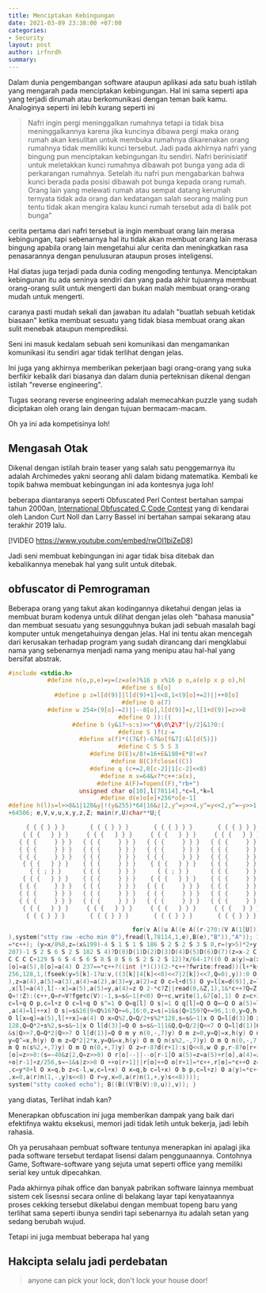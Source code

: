 ```yaml
---
title: Menciptakan Kebingungan
date: 2021-03-09 23:38:00 +07:00
categories:
- Security
layout: post
author: irfnrdh
summary: 
---
```


Dalam dunia pengembangan software ataupun aplikasi ada satu buah istilah yang mengarah pada menciptakan kebingungan. Hal ini sama seperti apa yang terjadi dirumah atau berkomunikasi dengan teman baik kamu.
Analoginya seperti ini lebih kurang seperti ini  

> Nafri ingin pergi meninggalkan rumahnya tetapi ia tidak bisa meninggalkannya karena jika kuncinya dibawa pergi maka orang rumah akan kesulitan untuk membuka rumahnya dikarenakan orang rumahnya tidak memiliki kunci tersebut. Jadi pada akhirnya nafri yang bingung pun menciptakan kebingungan itu sendiri. Nafri berinisiatif untuk meletakkan kunci rumahnya dibawah pot bunga yang ada di perkarangan rumahnya. Setelah itu nafri pun mengabarkan bahwa kunci berada pada posisi dibawah pot bunga kepada orang rumah. Orang lain yang melewati rumah atau sempat datang kerumah ternyata tidak ada orang dan kedatangan salah seorang maling pun tentu tidak akan mengira kalau kunci rumah tersebut ada di balik pot bunga"

cerita pertama dari nafri tersebut ia ingin membuat orang lain merasa kebingungan, tapi sebenarnya hal itu tidak akan membuat orang lain merasa bingung apabila orang lain mengetahui alur cerita dan meningkatkan rasa penasarannya dengan penulusuran ataupun proses inteligensi.

Hal diatas juga terjadi pada dunia coding mengoding tentunya. Menciptakan kebingunan itu ada seninya sendiri dan yang pada akhir tujuannya membuat orang-orang sulit untuk mengerti dan bukan malah membuat orang-orang mudah untuk mengerti.

caranya pasti mudah sekali dan jawaban itu adalah "buatlah sebuah ketidak biasaan" ketika membuat sesuatu yang tidak biasa membuat orang akan sulit menebak ataupun memprediksi. 

Seni ini masuk kedalam sebuah seni komunikasi dan mengamankan komunikasi itu sendiri agar tidak terlihat dengan jelas.

Ini juga yang akhirnya memberikan pekerjaan bagi orang-orang yang suka berfikir kebalik dari biasanya dan dalam dunia perteknisan dikenal dengan istilah "reverse engineering".

Tugas seorang reverse engineering adalah memecahkan puzzle yang sudah diciptakan oleh orang lain dengan tujuan bermacam-macam.

Oh ya ini ada kompetisinya loh!

## Mengasah Otak 

Dikenal dengan istilah brain teaser yang salah satu penggemarnya itu adalah Archimedes yakni seorang ahli dalam bidang matematika. Kembali ke topik bahwa membuat kebingungan ini ada kontesnya juga loh!

beberapa diantaranya seperti Obfuscated Perl Contest bertahan sampai tahun 2000an, [International Obfuscated C Code Contest](https://www.ioccc.org/) yang di kendarai oleh Landon Curt Noll dan Larry Bassel ini bertahan sampai sekarang atau terakhir 2019 lalu. 

[!VIDEO https://www.youtube.com/embed/rwOI1biZeD8]

Jadi seni membuat kebingungan ini agar tidak bisa ditebak dan kebalikannya menebak hal yang sulit untuk ditebak. 

## obfuscator di Pemrograman

Beberapa orang yang takut akan kodingannya diketahui dengan jelas ia membuat buram kodenya untuk dilihat dengan jelas oleh "bahasa manusia" dan membuat sesuatu yang sesungguhnya bukan jadi sebuah masalah bagi komputer untuk mengetahuinya dengan jelas. Hal ini tentu akan mencegah dari kerusakan terhadap program yang sudah dirancang dari mengklabui nama yang sebenarnya menjadi nama yang menipu atau hal-hal yang bersifat abstrak.

```c
#include <stdio.h>
           #define n(o,p,e)=y=(z=a(e)%16 p x%16 p o,a(e)p x p o),h(
                                #define s 6[o]
             #define p z=l[d(9)]|l[d(9)+1]<<8,1<(9[o]+=2)||++8[o]
                                #define Q a(7)
           #define w 254>(9[o]-=2)||--8[o],l[d(9)]=z,l[1+d(9)]=z>>8
                               #define O )):((
                  #define b (y&1?~s:s)>>"\6\0\2\7"[y/2]&1?0:(
                               #define S )?(z-=
                    #define a(f)*((7&f)-6?&o[f&7]:&l[d(5)])
                               #define C S 5 S 3
                       #define D(E)x/8!=16+E&198+E*8!=x?
                             #define B(C)fclose((C))
                       #define q (c+=2,0[c-2]|1[c-2]<<8)
                          #define m x=64&x?*c++:a(x),
                         #define A(F)=fopen((F),"rb+")
                    unsigned char o[10],l[78114],*c=l,*k=l
                          #define d(e)o[e]+256*o[e-1]
#define h(l)s=l>>8&1|128&y|!(y&255)*64|16&z|2,y^=y>>4,y^=y<<2,y^=~y>>1,s|=y&4
+64506; e,V,v,u,x,y,z,Z; main(r,U)char**U;{

     { { { } } }       { { { } } }       { { { } } }       { { { } } }
    { { {   } } }     { { {   } } }     { { {   } } }     { { {   } } }
   { { {     } } }   { { {     } } }   { { {     } } }   { { {     } } }
   { { {     } } }   { { {     } } }   { { {     } } }   { { {     } } }
   { { {     } } }   { { {     } } }   { { {     } } }   { { {     } } }
    { { {   } } }    { { {     } } }    { { {   } } }    { { {     } } }
      { { ; } }      { { {     } } }      { { ; } }      { { {     } } }
    { { {   } } }    { { {     } } }    { { {   } } }    { { {     } } }
   { { {     } } }   { { {     } } }   { { {     } } }   { { {     } } }
   { { {     } } }   { { {     } } }   { { {     } } }   { { {     } } }
   { { {     } } }   { { {     } } }   { { {     } } }   { { {     } } }
    { { {   } } }     { { {   } } }     { { {   } } }     { { {   } } }
     { { { } } }       { { { } } }       { { { } } }       { { { } } }

                                   for(v A((u A((e A((r-2?0:(V A(1[U])),"C")
),system("stty raw -echo min 0"),fread(l,78114,1,e),B(e),"B")),"A")); 118-(x
=*c++); (y=x/8%8,z=(x&199)-4 S 1 S 1 S 186 S 2 S 2 S 3 S 0,r=(y>5)*2+y,z=(x&
207)-1 S 2 S 6 S 2 S 182 S 4)?D(0)D(1)D(2)D(3)D(4)D(5)D(6)D(7)(z=x-2 C C C C
C C C C+129 S 6 S 4 S 6 S 8 S 8 S 6 S 2 S 2 S 12)?x/64-1?((0 O a(y)=a(x) O 9
[o]=a(5),8[o]=a(4) O 237==*c++?((int (*)())(2-*c++?fwrite:fread))(l+*k+1[k]*
256,128,1,(fseek(y=5[k]-1?u:v,((3[k]|4[k]<<8)<<7|2[k])<<7,Q=0),y)):0 O y=a(5
),z=a(4),a(5)=a(3),a(4)=a(2),a(3)=y,a(2)=z O c=l+d(5) O y=l[x=d(9)],z=l[++x]
,x[l]=a(4),l[--x]=a(5),a(5)=y,a(4)=z O 2-*c?Z||read(0,&Z,1),1&*c++?Q=Z,Z=0:(
Q=!!Z):(c++,Q=r=V?fgetc(V):-1,s=s&~1|r<0) O++c,write(1,&7[o],1) O z=c+2-l,w,
c=l+q O p,c=l+z O c=l+q O s^=1 O Q=q[l] O s|=1 O q[l]=Q O Q=~Q O a(5)=l[x=q]
,a(4)=l[++x] O s|=s&16|9<Q%16?Q+=6,16:0,z=s|=1&s|Q>159?Q+=96,1:0,y=Q,h(s<<8)
O l[x=q]=a(5),l[++x]=a(4) O x=Q%2,Q=Q/2+s%2*128,s=s&~1|x O Q=l[d(3)]O x=Q  /
128,Q=Q*2+s%2,s=s&~1|x O l[d(3)]=Q O s=s&~1|1&Q,Q=Q/2|Q<<7 O Q=l[d(1)]O s=~1
&s|Q>>7,Q=Q*2|Q>>7 O l[d(1)]=Q O m y n(0,-,7)y) O m z=0,y=Q|=x,h(y) O m z=0,
y=Q^=x,h(y) O m z=Q*2|2*x,y=Q&=x,h(y) O m Q n(s%2,-,7)y) O m Q n(0,-,7)y)  O
m Q n(s%2,+,7)y) O m Q n(0,+,7)y) O z=r-8?d(r+1):s|Q<<8,w O p,r-8?o[r+1]=z,r
[o]=z>>8:(s=~40&z|2,Q=z>>8) O r[o]--||--o[r-1]O a(5)=z=a(5)+r[o],a(4)=z=a(4)
+o[r-1]+z/256,s=~1&s|z>>8 O ++o[r+1]||r[o]++O o[r+1]=*c++,r[o]=*c++O z=c-l,w
,c=y*8+l O x=q,b z=c-l,w,c=l+x) O x=q,b c=l+x) O b p,c=l+z) O a(y)=*c++O r=y
,x=0,a(r)n(1,-,y)s<<8) O r=y,x=0,a(r)n(1,+,y)s<<8))));
system("stty cooked echo"); B((B((V?B(V):0,u)),v)); }
```

yang diatas, Terlihat indah kan?

Menerapkan obfuscation ini juga memberikan dampak yang baik dari efektifnya waktu eksekusi, memori jadi tidak letih untuk bekerja, jadi lebih rahasia. 

Oh ya perusahaan pembuat software tentunya menerapkan ini apalagi jika pada software tersebut terdapat lisensi dalam penggunaannya. Contohnya Game, Software-software yang sejuta umat seperti office yang memiliki serial key untuk dipecahkan.

Pada akhirnya pihak office dan banyak pabrikan software lainnya membuat sistem cek lisesnsi secara online di belakang layar tapi kenyataannya proses cekking tersebut dikelabui dengan membuat topeng baru yang terlihat sama seperti ibunya sendiri tapi sebenarnya itu adalah setan yang sedang berubah wujud.

Tetapi ini juga membuat beberapa hal yang 


## Hakcipta selalu jadi perdebatan



> anyone can pick your lock, don't lock your house door!